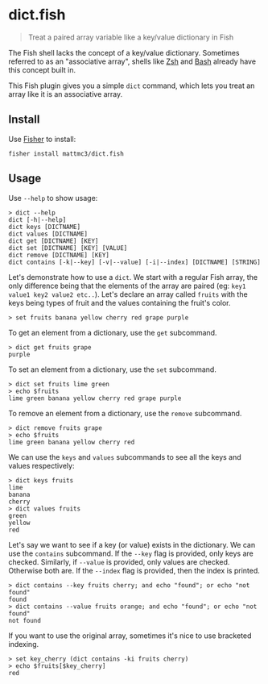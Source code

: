 # dict.fish

> Treat a paired array variable like a key/value dictionary in Fish

The Fish shell lacks the concept of a key/value dictionary. Sometimes referred to as an
"associative array", shells like [Zsh][zsh-assoc-arr] and [Bash][bash-assoc-arr] already
have this concept built in.

This Fish plugin gives you a simple `dict` command, which lets you treat an array like
it is an associative array.

## Install

Use [Fisher][fisher] to install:

```fish
fisher install mattmc3/dict.fish
```

## Usage

Use `--help` to show usage:

    > dict --help
    dict [-h|--help]
    dict keys [DICTNAME]
    dict values [DICTNAME]
    dict get [DICTNAME] [KEY]
    dict set [DICTNAME] [KEY] [VALUE]
    dict remove [DICTNAME] [KEY]
    dict contains [-k|--key] [-v|--value] [-i|--index] [DICTNAME] [STRING]

Let's demonstrate how to use a `dict`. We start with a regular Fish array, the only
difference being that the elements of the array are paired
(eg: `key1 value1 key2 value2 etc..`). Let's declare an array called `fruits` with the
keys being types of fruit and the values containing the fruit's color.

    > set fruits banana yellow cherry red grape purple

To get an element from a dictionary, use the `get` subcommand.

    > dict get fruits grape
    purple

To set an element from a dictionary, use the `set` subcommand.

    > dict set fruits lime green
    > echo $fruits
    lime green banana yellow cherry red grape purple

To remove an element from a dictionary, use the `remove` subcommand.

    > dict remove fruits grape
    > echo $fruits
    lime green banana yellow cherry red

We can use the `keys` and `values` subcommands to see all the keys and values
respectively:

    > dict keys fruits
    lime
    banana
    cherry
    > dict values fruits
    green
    yellow
    red

Let's say we want to see if a key (or value) exists in the dictionary. We can use the
`contains` subcommand. If the `--key` flag is provided, only keys are checked.
Similarly, if `--value` is provided, only values are checked. Otherwise both are. If
the `--index` flag is provided, then the index is printed.

    > dict contains --key fruits cherry; and echo "found"; or echo "not found"
    found
    > dict contains --value fruits orange; and echo "found"; or echo "not found"
    not found

If you want to use the original array, sometimes it's nice to use bracketed indexing.

    > set key_cherry (dict contains -ki fruits cherry)
    > echo $fruits[$key_cherry]
    red


[fisher]: https://github.com/jorgebucaran/fisher
[bash-assoc-arr]: https://www.gnu.org/software/bash/manual/html_node/Arrays.html
[zsh-assoc-arr]: https://zsh.sourceforge.io/Doc/Release/Parameters.html#Array-Parameters
[zsh-param-exp]: https://zsh.sourceforge.io/Doc/Release/Expansion.html#Parameter-Expansion-Flags
